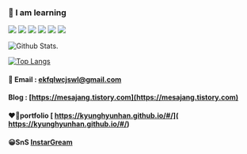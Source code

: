### 🥕 I am learning 

<img src="https://img.shields.io/badge/Solidity-f16524?style=flat-square&logo=Solidity&logoColor=white"/>
<img src="https://img.shields.io/badge/JavaScript-f7e018?style=flat-square&logo=JavaScript&logoColor=white"/>
<img src="https://img.shields.io/badge/Next-7ddfff?style=flat-square&logo=Next&logoColor=black"/>
<img src="https://img.shields.io/badge/React-7ddfff?style=flat-square&logo=React&logoColor=black"/>
<img src="https://img.shields.io/badge/Go-7649bb?style=flat-square&logo=Go&logoColor=white"/>
<img src="https://img.shields.io/badge/Rust-7649bb?style=flat-square&logo=Rust&logoColor=white"/></a>&nbsp 

![Github Stats](https://github-readme-stats.vercel.app/api?username=kyunghyunHan&show_icons=true&theme=radical). 

[![Top Langs](https://github-readme-stats.vercel.app/api/top-langs/?username=kyunghyunHan&layout=compact&hide=Makefile,css,html)](https://github.com/anuraghazra/github-readme-stats)

#### 📧 Email : ekfqlwcjswl@gmail.com    
   
 #### Blog : [https://mesajang.tistory.com](https://mesajang.tistory.com)
 
 
#### ❤️‍🔥portfolio [ https://kyunghyunhan.github.io/#/]( https://kyunghyunhan.github.io/#/)

#### 😀SnS [InstarGream]( https://www.instagram.com/hyun2994/)
  
